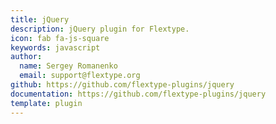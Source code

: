 ```yaml
---
title: jQuery
description: jQuery plugin for Flextype.
icon: fab fa-js-square
keywords: javascript
author:
  name: Sergey Romanenko
  email: support@flextype.org
github: https://github.com/flextype-plugins/jquery
documentation: https://github.com/flextype-plugins/jquery
template: plugin
---
```


